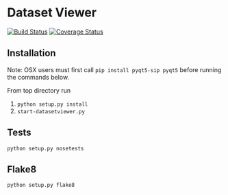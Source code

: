 # Dataset Viewer
[![Build Status](https://travis-ci.org/DMSC-Instrument-Data/dataset_viewer.svg?branch=master)](https://travis-ci.org/DMSC-Instrument-Data/dataset_viewer)
[![Coverage Status](https://coveralls.io/repos/github/DMSC-Instrument-Data/dataset_viewer/badge.svg?branch=master)](https://coveralls.io/github/DMSC-Instrument-Data/dataset_viewer?branch=master)

## Installation

Note: OSX users must first call `pip install pyqt5-sip pyqt5` before running the commands below.

From top directory run
1. `python setup.py install`
2. `start-datasetviewer.py`  

## Tests

`python setup.py nosetests`

## Flake8

`python setup.py flake8`
